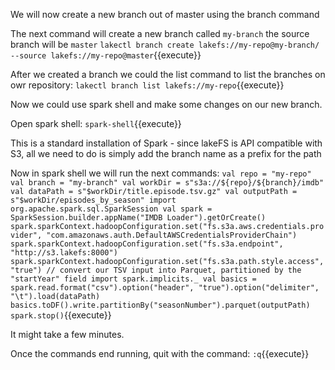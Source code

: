
We will now create a new branch out of master using the branch command

The next command will create a new branch called `my-branch` the source branch will be `master`
`lakectl branch create lakefs://my-repo@my-branch/ --source lakefs://my-repo@master`{{execute}}


After we created a branch we could the list command to list the branches on owr repository:
`lakectl branch list lakefs://my-repo`{{execute}}

Now we could use spark shell and make some changes on our new branch.

Open spark shell: 
`spark-shell`{{execute}}

This is a standard installation of Spark - since lakeFS is API compatible with S3, all we need to do is simply add the branch name as a prefix for the path

Now in spark shell we will run the next commands:
`val repo = "my-repo"
 val branch = "my-branch"
 val workDir = s"s3a://${repo}/${branch}/imdb"
 val dataPath = s"$workDir/title.episode.tsv.gz"
 val outputPath = s"$workDir/episodes_by_season"
 import org.apache.spark.sql.SparkSession
 val spark = SparkSession.builder.appName("IMDB Loader").getOrCreate()
 spark.sparkContext.hadoopConfiguration.set("fs.s3a.aws.credentials.provider", "com.amazonaws.auth.DefaultAWSCredentialsProviderChain")
 spark.sparkContext.hadoopConfiguration.set("fs.s3a.endpoint", "http://s3.lakefs:8000")
 spark.sparkContext.hadoopConfiguration.set("fs.s3a.path.style.access", "true")
 // convert our TSV input into Parquet, partitioned by the "startYear" field
 import spark.implicits._
 val basics = spark.read.format("csv").option("header", "true").option("delimiter", "\t").load(dataPath)
 basics.toDF().write.partitionBy("seasonNumber").parquet(outputPath)
 spark.stop()`{{execute}}
 
 
It might take a few minutes. 

Once the commands end running, quit with the command:
 `:q`{{execute}}
 
